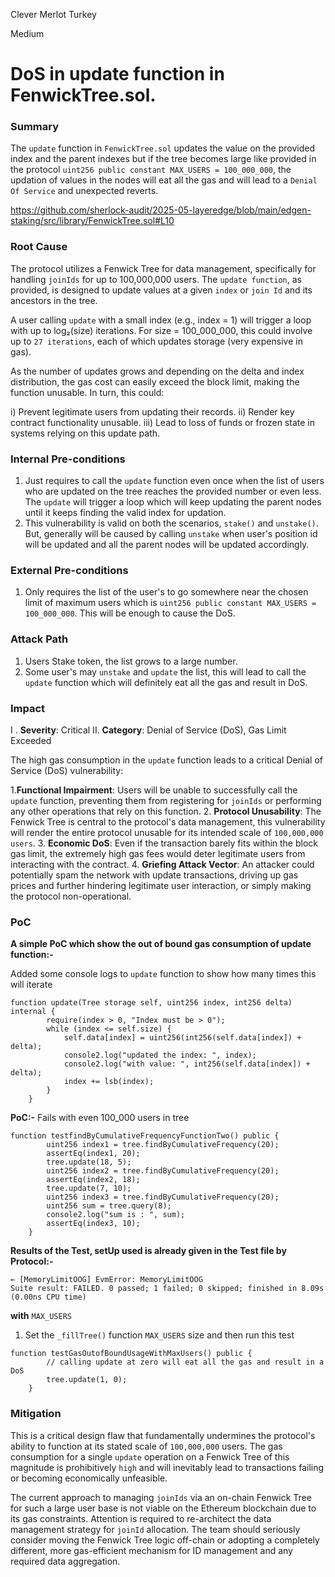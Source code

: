 Clever Merlot Turkey

Medium

# DoS in update function in FenwickTree.sol.

### Summary

The ```update``` function in ```FenwickTree.sol``` updates the value on the provided index and the parent indexes but if the tree becomes large like provided in the protocol ```uint256 public constant MAX_USERS = 100_000_000```, the updation of values in the nodes will eat all the gas and will lead to a ```Denial Of Service``` and unexpected reverts.

https://github.com/sherlock-audit/2025-05-layeredge/blob/main/edgen-staking/src/library/FenwickTree.sol#L10

### Root Cause

The protocol utilizes a Fenwick Tree for data management, specifically for handling ```joinIds``` for up to 100,000,000 users. The ```update function```, as provided, is designed to update values at a given ```index``` or ```join Id``` and its ancestors in the tree.

A user calling ```update``` with a small index (e.g., index = 1) will trigger a loop with up to log₂(size) iterations. For size = 100_000_000, this could involve up to ```27 iterations```, each of which updates storage (very expensive in gas).

As the number of updates grows and depending on the delta and index distribution, the gas cost can easily exceed the block limit, making the function unusable. In turn, this could:

i) Prevent legitimate users from updating their records.
ii) Render key contract functionality unusable.
iii) Lead to loss of funds or frozen state in systems relying on this update path.

### Internal Pre-conditions

1. Just requires to call the ```update``` function even once when the list of users who are updated on the tree reaches the provided number or even less. The ```update``` will trigger a loop which will keep updating the parent nodes until it keeps finding the valid index for updation.
2. This vulnerability is valid on both the scenarios, ```stake()``` and ```unstake()```. But, generally will be caused by calling ```unstake``` when user's position id will be updated and all the parent nodes will be updated accordingly.

### External Pre-conditions

1. Only requires the list of the user's to go somewhere near the chosen limit of maximum users which is ```uint256 public constant MAX_USERS = 100_000_000```. This will be enough to cause the DoS.

### Attack Path

1. Users Stake token, the list grows to a large number.
2. Some user's may ```unstake``` and ```update``` the list, this will lead to call the ```update``` function which will definitely eat all the gas and result in DoS.

### Impact

I . **Severity**: Critical
II. **Category**: Denial of Service (DoS), Gas Limit Exceeded

The high gas consumption in the ```update``` function leads to a critical Denial of Service (DoS) vulnerability:

1.**Functional Impairment**: Users will be unable to successfully call the ```update``` function, preventing them from 
   registering for ```joinIds``` or performing any other operations that rely on this function.
2. **Protocol Unusability**: The Fenwick Tree is central to the protocol's data management, this vulnerability will 
   render the entire protocol unusable for its intended scale of ```100,000,000 users```.
3. **Economic DoS**: Even if the transaction barely fits within the block gas limit, the extremely high gas fees would 
   deter legitimate users from interacting with the contract.
4. **Griefing Attack Vector**: An attacker could potentially spam the network with update transactions, driving up 
    gas prices and further hindering legitimate user interaction, or simply making the protocol non-operational.

### PoC

**A simple PoC which show the out of bound gas consumption of update function:-**

Added some console logs to ```update``` function to show how many times this will iterate
```solidity
function update(Tree storage self, uint256 index, int256 delta) internal {
        require(index > 0, "Index must be > 0");
        while (index <= self.size) {
            self.data[index] = uint256(int256(self.data[index]) + delta);
            console2.log("updated the index: ", index);
            console2.log("with value: ", int256(self.data[index]) + delta);
            index += lsb(index);
        }
    }
```
**PoC:-**
Fails with even 100_000 users in tree
```solidity
function testfindByCumulativeFrequencyFunctionTwo() public {
        uint256 index1 = tree.findByCumulativeFrequency(20);
        assertEq(index1, 20);
        tree.update(18, 5);
        uint256 index2 = tree.findByCumulativeFrequency(20);
        assertEq(index2, 18);
        tree.update(7, 10);
        uint256 index3 = tree.findByCumulativeFrequency(20);
        uint256 sum = tree.query(8);
        console2.log("sum is : ", sum);
        assertEq(index3, 10);
    }
```
**Results of the Test, setUp used is already given in the Test file by Protocol:-**

```solidity
← [MemoryLimitOOG] EvmError: MemoryLimitOOG
Suite result: FAILED. 0 passed; 1 failed; 0 skipped; finished in 8.09s (0.00ns CPU time)
```
**with** ```MAX_USERS```
1. Set the ```_fillTree()``` function ```MAX_USERS``` size and then run this test

```solidity
function testGasOutofBoundUsageWithMaxUsers() public {
        // calling update at zero will eat all the gas and result in a DoS
        tree.update(1, 0);
    }
```


### Mitigation

This is a critical design flaw that fundamentally undermines the protocol's ability to function at its stated scale of ```100,000,000``` users. The gas consumption for a single ```update``` operation on a Fenwick Tree of this magnitude is prohibitively ```high``` and will inevitably lead to transactions failing or becoming economically unfeasible.

The current approach to managing ```joinIds``` via an on-chain Fenwick Tree for such a large user base is not viable on the Ethereum blockchain due to its gas constraints. Attention is required to re-architect the data management strategy for ```joinId``` allocation. The team should seriously consider moving the Fenwick Tree logic off-chain or adopting a completely different, more gas-efficient mechanism for ID management and any required data aggregation.